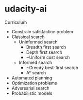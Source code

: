 # udacity-ai

Curriculum

* Constrain satisfaction problem
* Classical search
  * Uninformed search
    * Breadth first search
    * Depth first search
    * ~Uniform cost search
  * Informed search
    * ~Greedy best-first search
    * A* search
* Automated planning
* Optimization problems
* Adversarial search
* Probabilistic models   